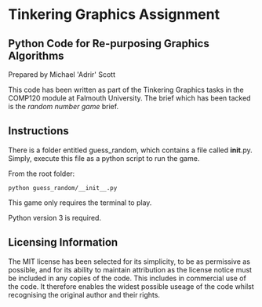 # Tinkering Graphics Assignment
## Python Code for Re-purposing Graphics Algorithms

Prepared by Michael 'Adrir' Scott

This code has been written as part of the Tinkering Graphics tasks in the COMP120
module at Falmouth University. The brief which has been tacked is the *random number
game* brief.

## Instructions

There is a folder entitled guess_random, which contains a file called __init__.py. 
Simply, execute this file as a python script to run the game. 

From the root folder:

`python guess_random/__init__.py`

This game only requires the terminal to play.

Python version 3 is required.

## Licensing Information

The MIT license has been selected for its simplicity, to be as permissive as possible,
and for its ability to maintain attribution as the license notice must be included in
any copies of the code. This includes in commercial use of the code. It therefore 
enables the widest possible useage of the code whilst recognising the original author
and their rights.
